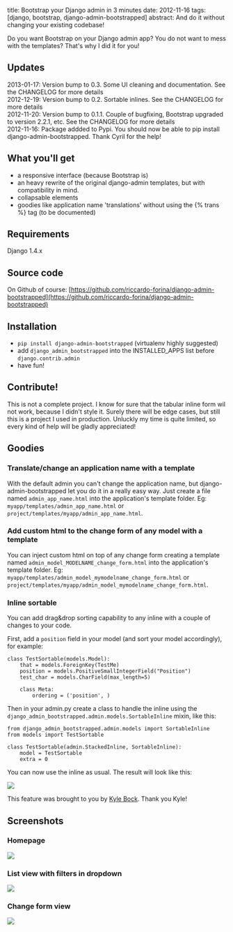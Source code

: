 title: Bootstrap your Django admin in 3 minutes
date: 2012-11-16
tags: [django, bootstrap, django-admin-bootstrapped]
abstract: And do it without changing your existing codebase!

Do you want Bootstrap on your Django admin app? You do not want to mess with the templates? That's why I did it for you!

## Updates

2013-01-17: Version bump to 0.3. Some UI cleaning and documentation. See the CHANGELOG for more details  
2012-12-19: Version bump to 0.2. Sortable inlines. See the CHANGELOG for more details  
2012-11-20: Version bump to 0.1.1. Couple of bugfixing, Bootstrap upgraded to version 2.2.1, etc. See the CHANGELOG for more details  
2012-11-16: Package addded to Pypi. You should now be able to pip install django-admin-bootstrapped. Thank Cyril for the help!

## What you'll get

- a responsive interface (because Bootstrap is)
- an heavy rewrite of the original django-admin templates, but with compatibility in mind.
- collapsable elements
- goodies like application name 'translations' without using the {% trans %} tag (to be documented)


## Requirements

Django 1.4.x

## Source code

On Github of course: [https://github.com/riccardo-forina/django-admin-bootstrapped](https://github.com/riccardo-forina/django-admin-bootstrapped)

## Installation

- <code>pip install django-admin-bootstrapped</code> (virtualenv highly suggested)
- add <code>django_admin_bootstrapped</code> into the INSTALLED_APPS list before <code>django.contrib.admin</code>
- have fun!

## Contribute!

This is not a complete project. I know for sure that the tabular inline form wil not work, because I didn't style it. Surely there will be edge cases, but still this is a project I used in production. Unluckly my time is quite limited, so every kind of help will be gladly appreciated!

## Goodies

### Translate/change an application name with a template

With the default admin you can't change the application name, but django-admin-bootstrapped let you do it in a really easy way. Just create a file named `admin_app_name.html` into the application's template folder. Eg: `myapp/templates/admin_app_name.html` or `project/templates/myapp/admin_app_name.html`.

### Add custom html to the change form of any model with a template

You can inject custom html on top of any change form creating a template named `admin_model_MODELNAME_change_form.html` into the application's template folder. Eg: `myapp/templates/admin_model_mymodelname_change_form.html` or `project/templates/myapp/admin_model_mymodelname_change_form.html`.

### Inline sortable

You can add drag&drop sorting capability to any inline with a couple of changes to your code.

First, add a `position` field in your model (and sort your model accordingly), for example:

    class TestSortable(models.Model):
        that = models.ForeignKey(TestMe)
        position = models.PositiveSmallIntegerField("Position")
        test_char = models.CharField(max_length=5)

        class Meta:
            ordering = ('position', )

Then in your admin.py create a class to handle the inline using the `django_admin_bootstrapped.admin.models.SortableInline` mixin, like this:

    from django_admin_bootstrapped.admin.models import SortableInline
    from models import TestSortable

    class TestSortable(admin.StackedInline, SortableInline):
        model = TestSortable
        extra = 0

You can now use the inline as usual. The result will look like this:

<img src="/static/screens/django_admin_bootstrapped_screen_inlines.png">

This feature was brought to you by [Kyle Bock](https://github.com/kwbock). Thank you Kyle!

## Screenshots

### Homepage

<img src="/static/screens/django_admin_bootstrapped_screen_v02_index.png">

### List view with filters in dropdown

<img src="/static/screens/django_admin_bootstrapped_screen_v02_list_filter.png">

### Change form view

<img src="/static/screens/django_admin_bootstrapped_screen_v02_change_form.png">
